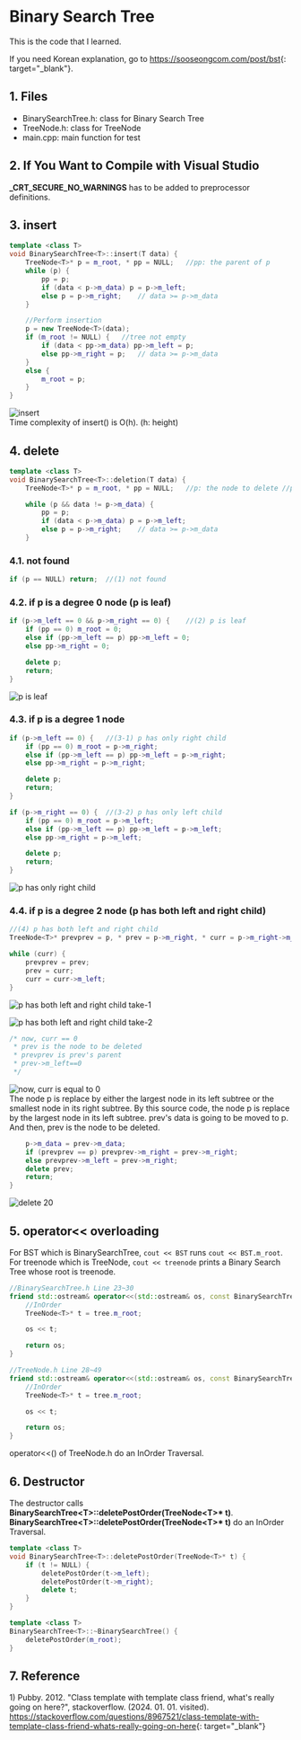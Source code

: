 # Binary Search Tree
This is the code that I learned.

If you need Korean explanation, go to <https://sooseongcom.com/post/bst>{: target="_blank"}.

## 1\. Files
* BinarySearchTree.h: class for Binary Search Tree
* TreeNode.h: class for TreeNode
* main.cpp: main function for test

## 2\. If You Want to Compile with Visual Studio
**\_CRT\_SECURE\_NO\_WARNINGS** has to be added to preprocessor definitions.

## 3\. insert
```cpp
template <class T>
void BinarySearchTree<T>::insert(T data) {
	TreeNode<T>* p = m_root, * pp = NULL;	//pp: the parent of p
	while (p) {
		pp = p;
		if (data < p->m_data) p = p->m_left;
		else p = p->m_right;	// data >= p->m_data
	}

	//Perform insertion
	p = new TreeNode<T>(data);
	if (m_root != NULL) {	//tree not empty
		if (data < pp->m_data) pp->m_left = p;
		else pp->m_right = p;	// data >= p->m_data
	}
	else {
		m_root = p;
	}
}
```

![insert](https://sooseongcom.com/assets/images/20240101/1.PNG)\
Time complexity of insert() is O(h). (h: height)

## 4\. delete
```cpp
template <class T>
void BinarySearchTree<T>::deletion(T data) {
	TreeNode<T>* p = m_root, * pp = NULL;	//p: the node to delete	//pp: the parent of p

	while (p && data != p->m_data) {
		pp = p;
		if (data < p->m_data) p = p->m_left;
		else p = p->m_right;	// data >= p->m_data
	}
```

### 4.1. not found
```cpp
if (p == NULL) return;	//(1) not found
```

### 4.2. if p is a degree 0 node (p is leaf)
```cpp
if (p->m_left == 0 && p->m_right == 0) {	//(2) p is leaf
    if (pp == 0) m_root = 0;
    else if (pp->m_left == p) pp->m_left = 0;
    else pp->m_right = 0;

    delete p;
    return;
}
```

![p is leaf](https://sooseongcom.com/assets/images/20240101/2.PNG)

### 4.3. if p is a degree 1 node
```cpp
if (p->m_left == 0) {	//(3-1) p has only right child
    if (pp == 0) m_root = p->m_right;
    else if (pp->m_left == p) pp->m_left = p->m_right;
    else pp->m_right = p->m_right;

    delete p;
    return;
}

if (p->m_right == 0) {	//(3-2) p has only left child
    if (pp == 0) m_root = p->m_left;
    else if (pp->m_left == p) pp->m_left = p->m_left;
    else pp->m_right = p->m_left;

    delete p;
    return;
}
```

![p has only right child](https://sooseongcom.com/assets/images/20240101/3.PNG)

### 4.4. if p is a degree 2 node (p has both left and right child)
```cpp
//(4) p has both left and right child
TreeNode<T>* prevprev = p, * prev = p->m_right, * curr = p->m_right->m_left;

while (curr) {
    prevprev = prev;
    prev = curr;
    curr = curr->m_left;
}
```

![p has both left and right child take-1](https://sooseongcom.com/assets/images/20240101/4.PNG)

![p has both left and right child take-2](https://sooseongcom.com/assets/images/20240101/5.PNG)

```cpp
/* now, curr == 0
 * prev is the node to be deleted
 * prevprev is prev's parent
 * prev->m_left==0
 */
```

![now, curr is equal to 0](https://sooseongcom.com/assets/images/20240101/6.PNG)\
The node p is replace by either the largest node in its left subtree or the smallest node in its right subtree. By this source code, the node p is replace by the largest node in its left subtree. prev's data is going to be moved to p. And then, prev is the node to be deleted.

```cpp
    p->m_data = prev->m_data;
	if (prevprev == p) prevprev->m_right = prev->m_right;
	else prevprev->m_left = prev->m_right;
	delete prev;
	return;
}
```

![delete 20](https://sooseongcom.com/assets/images/20240101/7.PNG)

## 5\. operator\<< overloading
For BST which is BinarySearchTree, ```cout << BST``` runs ```cout << BST.m_root```.\
For treenode which is TreeNode, ```cout << treenode``` prints a Binary Search Tree whose root is treenode.

```cpp
//BinarySearchTree.h Line 23~30
friend std::ostream& operator<<(std::ostream& os, const BinarySearchTree<T>& tree) {
    //InOrder
    TreeNode<T>* t = tree.m_root;

    os << t;

    return os;
}
```

```cpp
//TreeNode.h Line 28~49
friend std::ostream& operator<<(std::ostream& os, const BinarySearchTree<T>& tree) {
    //InOrder
    TreeNode<T>* t = tree.m_root;

    os << t;

    return os;
}
```
operator\<<() of TreeNode.h do an InOrder Traversal.

## 6\. Destructor
The destructor calls **BinarySearchTree\<T>::deletePostOrder(TreeNode\<T>\* t)**. **BinarySearchTree\<T>::deletePostOrder(TreeNode\<T>\* t)** do an InOrder Traversal.

```cpp
template <class T>
void BinarySearchTree<T>::deletePostOrder(TreeNode<T>* t) {
	if (t != NULL) {
		deletePostOrder(t->m_left);
		deletePostOrder(t->m_right);
		delete t;
	}
}

template <class T>
BinarySearchTree<T>::~BinarySearchTree() {
	deletePostOrder(m_root);
}
```

## 7\. Reference
1\) Pubby. 2012. "Class template with template class friend, what's really going on here?", stackoverflow. (2024. 01. 01. visited). <https://stackoverflow.com/questions/8967521/class-template-with-template-class-friend-whats-really-going-on-here>{: target="_blank"}